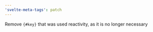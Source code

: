 ```yaml
---
'svelte-meta-tags': patch
---
```


Remove `{#key}` that was used reactivity, as it is no longer necessary
